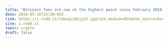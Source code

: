 ```yaml
---
title: "Bitcoins fees are now at the highest point since February 2018 (the end of the last bull run)"
date: 2019-05-16T15:59:05Z
link: https://i.redd.it/ldeoqiz65jy21.jpg?utm_medium=RSS&utm_source=hune
site: i.redd.it
topic: crypto
draft: false
---
```

